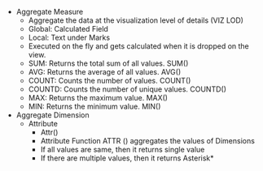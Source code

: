 - Aggregate Measure
  - Aggregate the data at the visualization level of details (VIZ LOD)
  - Global: Calculated Field
  - Local: Text under Marks
  - Executed on the fly and gets calculated when it is dropped on the view.
  - SUM: Returns the total sum of all values. SUM()
  - AVG: Returns the average of all values. AVG()
  - COUNT: Counts the number of values. COUNT()
  - COUNTD: Counts the number of unique values. COUNTD()
  - MAX: Returns the maximum value. MAX()
  - MIN: Returns the minimum value. MIN()
- Aggregate Dimension
  - Attribute
    - Attr()
    - Attribute Function ATTR () aggregates the values of Dimensions
    - If all values are same, then it returns single value
    - If there are multiple values, then it returns Asterisk*
